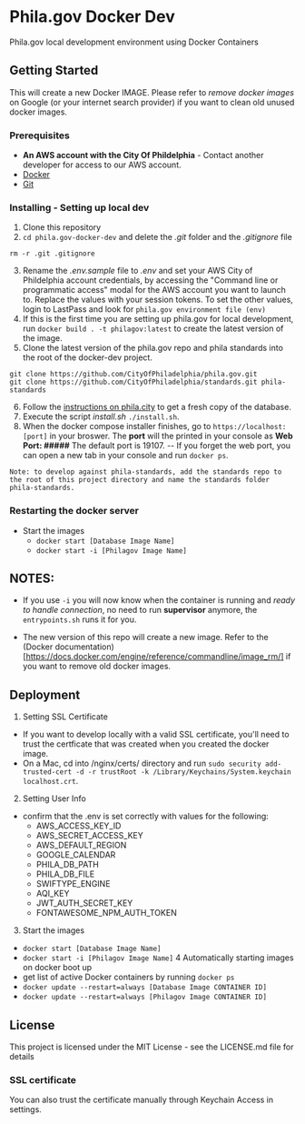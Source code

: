 # Phila.gov Docker Dev

Phila.gov local development environment using Docker Containers

## Getting Started

This will create a new Docker IMAGE. Please refer to _remove docker images_ on Google (or your internet search provider) if you want to clean old unused docker images.

### Prerequisites

- **An AWS account with the City Of Phildelphia** - Contact another developer for access to our AWS account. 
- <a href="https://www.docker.com/products/docker-desktop">Docker</a>
- <a href="https://desktop.github.com/">Git</a>

### Installing - Setting up local dev
1. Clone this repository
2. `cd phila.gov-docker-dev` and delete the _.git_ folder and the _.gitignore_ file 
```
rm -r .git .gitignore
```
3. Rename the _.env.sample_ file to _.env_ and set your AWS City of Phildelphia account credentials, by accessing the "Command line or programmatic access" modal for the AWS account you want to launch to. Replace the values with your session tokens.
To set the other values, login to LastPass and look for `phila.gov environment file (env)`
4. If this is the first time you are setting up phila.gov for local development, run `docker build . -t philagov:latest` to create the latest version of the image.
5. Clone the latest version of the phila.gov repo and phila standards into the root of the docker-dev project. 
```
git clone https://github.com/CityOfPhiladelphia/phila.gov.git
git clone https://github.com/CityOfPhiladelphia/standards.git phila-standards
```
6. Follow the [instructions on phila.city](https://phila.city/display/appdev/Database+Dump+Instructions) to get a fresh copy of the database.
7. Execute the script *install.sh* `./install.sh`.
8. When the docker compose installer finishes, go to `https://localhost:[port]` in your broswer. The **port** will the printed in your console as **Web Port: #####** The default port is 19107.
-- If you forget the web port, you can open a new tab in your console and run `docker ps`.

`
Note: to develop against phila-standards, add the standards repo to the root of this project directory and name the standards folder phila-standards.
`

### Restarting the docker server
- Start the images
  - ``docker start [Database Image Name]``
  - ``docker start -i [Philagov Image Name]``

## NOTES:
- If you use `-i` you will now know when the container is running and _ready to handle connection_, no need to run **supervisor** anymore, the `entrypoints.sh` runs it for you.

- The new version of this repo will create a new image. Refer to the (Docker documentation)[https://docs.docker.com/engine/reference/commandline/image_rm/] if you want to remove old docker images.

## Deployment

1. Setting SSL Certificate
  - If you want to develop locally with a valid SSL certificate, you'll need to trust the certficate that was created when you created the docker image.
  - On a Mac, cd into /nginx/certs/ directory and run `sudo security add-trusted-cert -d -r trustRoot -k /Library/Keychains/System.keychain localhost.crt`. 
2. Setting User Info
  - confirm that the .env is set correctly with values for the following:
    - AWS_ACCESS_KEY_ID
    - AWS_SECRET_ACCESS_KEY
    - AWS_DEFAULT_REGION
    - GOOGLE_CALENDAR
    - PHILA_DB_PATH
    - PHILA_DB_FILE
    - SWIFTYPE_ENGINE
    - AQI_KEY
    - JWT_AUTH_SECRET_KEY
    - FONTAWESOME_NPM_AUTH_TOKEN
3. Start the images
  - ``docker start [Database Image Name]``
  - ``docker start -i [Philagov Image Name]``
4 Automatically starting images on docker boot up
  - get list of active Docker containers by running `docker ps`
  - ``docker update --restart=always [Database Image CONTAINER ID]``
  - ``docker update --restart=always [Philagov Image CONTAINER ID]``


## License
This project is licensed under the MIT License - see the LICENSE.md file for details

### SSL certificate

You can also trust the certificate manually through Keychain Access in settings.
